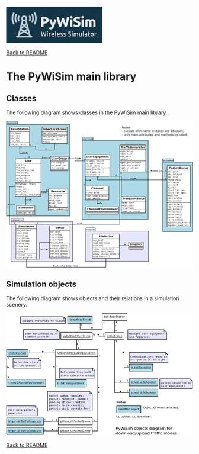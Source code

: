 ![PyWiSim logo](diagrams/PyWiSim-logo260px.png)

[Back to README](../README.md)


# The PyWiSim main library

## Classes

The following diagram shows classes in the PyWiSim main library. 

![PyWiSim main library, class diagram](diagrams/PyWiSim-UML_classes.png)


## Simulation objects

The following diagram shows objects and their relations in a simulation scenery.

![PyWiSim simulator object diagram](diagrams/PyWiSim-UML_objects.png)




[Back to README](../README.md)

